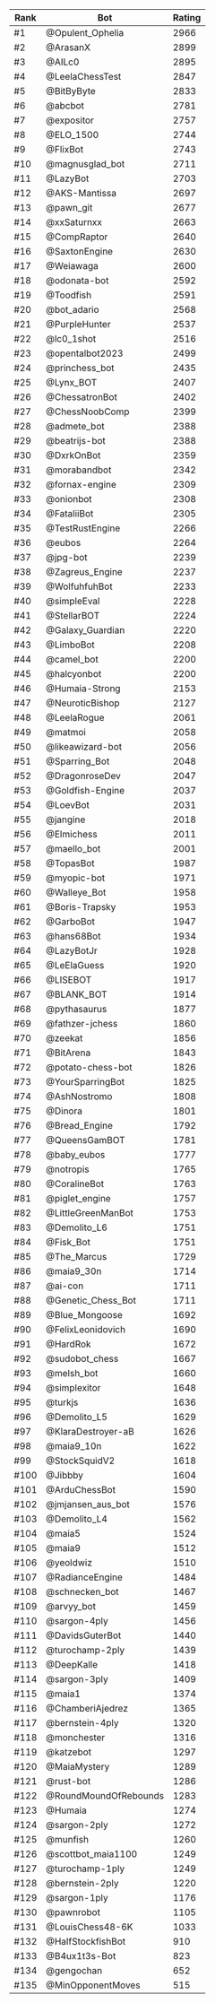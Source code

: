 Rank|Bot|Rating
---|---|---
#1|@Opulent_Ophelia|2966
#2|@ArasanX|2899
#3|@AILc0|2895
#4|@LeelaChessTest|2847
#5|@BitByByte|2833
#6|@abcbot|2781
#7|@expositor|2757
#8|@ELO_1500|2744
#9|@FlixBot|2743
#10|@magnusglad_bot|2711
#11|@LazyBot|2703
#12|@AKS-Mantissa|2697
#13|@pawn_git|2677
#14|@xxSaturnxx|2663
#15|@CompRaptor|2640
#16|@SaxtonEngine|2630
#17|@Weiawaga|2600
#18|@odonata-bot|2592
#19|@Toodfish|2591
#20|@bot_adario|2568
#21|@PurpleHunter|2537
#22|@lc0_1shot|2516
#23|@opentalbot2023|2499
#24|@princhess_bot|2435
#25|@Lynx_BOT|2407
#26|@ChessatronBot|2402
#27|@ChessNoobComp|2399
#28|@admete_bot|2388
#29|@beatrijs-bot|2388
#30|@DxrkOnBot|2359
#31|@morabandbot|2342
#32|@fornax-engine|2309
#33|@onionbot|2308
#34|@FataliiBot|2305
#35|@TestRustEngine|2266
#36|@eubos|2264
#37|@jpg-bot|2239
#38|@Zagreus_Engine|2237
#39|@WolfuhfuhBot|2233
#40|@simpleEval|2228
#41|@StellarBOT|2224
#42|@Galaxy_Guardian|2220
#43|@LimboBot|2208
#44|@camel_bot|2200
#45|@halcyonbot|2200
#46|@Humaia-Strong|2153
#47|@NeuroticBishop|2127
#48|@LeelaRogue|2061
#49|@matmoi|2058
#50|@likeawizard-bot|2056
#51|@Sparring_Bot|2048
#52|@DragonroseDev|2047
#53|@Goldfish-Engine|2037
#54|@LoevBot|2031
#55|@jangine|2018
#56|@Elmichess|2011
#57|@maello_bot|2001
#58|@TopasBot|1987
#59|@myopic-bot|1971
#60|@Walleye_Bot|1958
#61|@Boris-Trapsky|1953
#62|@GarboBot|1947
#63|@hans68Bot|1934
#64|@LazyBotJr|1928
#65|@LeElaGuess|1920
#66|@LISEBOT|1917
#67|@BLANK_BOT|1914
#68|@pythasaurus|1877
#69|@fathzer-jchess|1860
#70|@zeekat|1856
#71|@BitArena|1843
#72|@potato-chess-bot|1826
#73|@YourSparringBot|1825
#74|@AshNostromo|1808
#75|@Dinora|1801
#76|@Bread_Engine|1792
#77|@QueensGamBOT|1781
#78|@baby_eubos|1777
#79|@notropis|1765
#80|@CoralineBot|1763
#81|@piglet_engine|1757
#82|@LittleGreenManBot|1753
#83|@Demolito_L6|1751
#84|@Fisk_Bot|1751
#85|@The_Marcus|1729
#86|@maia9_30n|1714
#87|@ai-con|1711
#88|@Genetic_Chess_Bot|1711
#89|@Blue_Mongoose|1692
#90|@FelixLeonidovich|1690
#91|@HardRok|1672
#92|@sudobot_chess|1667
#93|@melsh_bot|1660
#94|@simplexitor|1648
#95|@turkjs|1636
#96|@Demolito_L5|1629
#97|@KlaraDestroyer-aB|1626
#98|@maia9_10n|1622
#99|@StockSquidV2|1618
#100|@Jibbby|1604
#101|@ArduChessBot|1590
#102|@jmjansen_aus_bot|1576
#103|@Demolito_L4|1562
#104|@maia5|1524
#105|@maia9|1512
#106|@yeoldwiz|1510
#107|@RadianceEngine|1484
#108|@schnecken_bot|1467
#109|@arvyy_bot|1459
#110|@sargon-4ply|1456
#111|@DavidsGuterBot|1440
#112|@turochamp-2ply|1439
#113|@DeepKalle|1418
#114|@sargon-3ply|1409
#115|@maia1|1374
#116|@ChamberiAjedrez|1365
#117|@bernstein-4ply|1320
#118|@monchester|1316
#119|@katzebot|1297
#120|@MaiaMystery|1289
#121|@rust-bot|1286
#122|@RoundMoundOfRebounds|1283
#123|@Humaia|1274
#124|@sargon-2ply|1272
#125|@munfish|1260
#126|@scottbot_maia1100|1249
#127|@turochamp-1ply|1249
#128|@bernstein-2ply|1220
#129|@sargon-1ply|1176
#130|@pawnrobot|1105
#131|@LouisChess48-6K|1033
#132|@HalfStockfishBot|910
#133|@B4ux1t3s-Bot|823
#134|@gengochan|652
#135|@MinOpponentMoves|515
